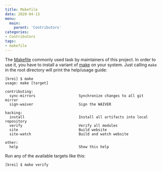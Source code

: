 ```yaml
---
title: Makefile
date: 2020-04-13
menu:
  main:
    parent: 'Contributors'
categories:
- Contributors
tags:
- makefile
---
```


The [Makefile](https://github.com/metio/krei/blob/master/Makefile) commonly used task by maintainers of this project. In order to use it, you have to install a variant of [make](https://en.wikipedia.org/wiki/Make_(software)) on your system. Just calling `make` in the root directory will print the help/usage guide:

```shell script
[krei] $ make
usage: make [target]

contributing:
  sync-mirrors                    Synchronize changes to all git mirror
  sign-waiver                     Sign the WAIVER

hacking:
  install                         Install all artifacts into local repository
  verify                          Verify all modules
  site                            Build website
  site-watch                      Build and watch website

other:
  help                            Show this help
```

Run any of the available targets like this:

```shell script
[krei] $ make verify
```
